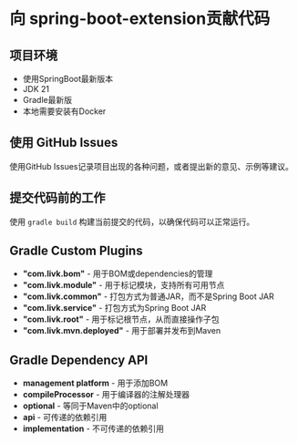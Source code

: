 # 向 spring-boot-extension贡献代码

## 项目环境

- 使用SpringBoot最新版本
- JDK 21
- Gradle最新版
- 本地需要安装有Docker

## 使用 GitHub Issues

使用GitHub Issues记录项目出现的各种问题，或者提出新的意见、示例等建议。

## 提交代码前的工作

使用 `gradle build` 构建当前提交的代码，以确保代码可以正常运行。

## Gradle Custom Plugins

- **"com.livk.bom"** - 用于BOM或dependencies的管理
- **"com.livk.module"** - 用于标记模块，支持所有可用节点
- **"com.livk.common"** - 打包方式为普通JAR，而不是Spring Boot JAR
- **"com.livk.service"** - 打包方式为Spring Boot JAR
- **"com.livk.root"** - 用于标记根节点，从而直接操作子包
- **"com.livk.mvn.deployed"** - 用于部署并发布到Maven

## Gradle Dependency API

- **management platform** - 用于添加BOM
- **compileProcessor** - 用于编译器的注解处理器
- **optional** - 等同于Maven中的optional
- **api** - 可传递的依赖引用
- **implementation** - 不可传递的依赖引用
